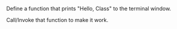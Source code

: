 Define a function that prints "Hello, Class" to the terminal window.

Call/Invoke that function to make it work.